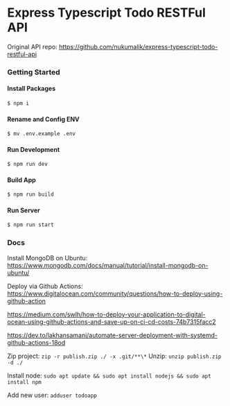 # Express Typescript Todo RESTFul API

Original API repo: https://github.com/nukumalik/express-typescript-todo-restful-api

### Getting Started

#### Install Packages

```bash
$ npm i
```

#### Rename and Config ENV

```bash
$ mv .env.example .env
```

#### Run Development

```bash
$ npm run dev
```

#### Build App

```bash
$ npm run build
```

#### Run Server

```bash
$ npm run start
```

### Docs

Install MongoDB on Ubuntu: https://www.mongodb.com/docs/manual/tutorial/install-mongodb-on-ubuntu/

Deploy via Github Actions: https://www.digitalocean.com/community/questions/how-to-deploy-using-github-action

https://medium.com/swlh/how-to-deploy-your-application-to-digital-ocean-using-github-actions-and-save-up-on-ci-cd-costs-74b7315facc2

https://dev.to/lakhansamani/automate-server-deployment-with-systemd-github-actions-18od

Zip project: `zip -r publish.zip ./ -x .git/**\*`
Unzip: `unzip publish.zip -d ./`

Install node: `sudo apt update && sudo apt install nodejs && sudo apt install npm`

Add new user: `adduser todoapp`
